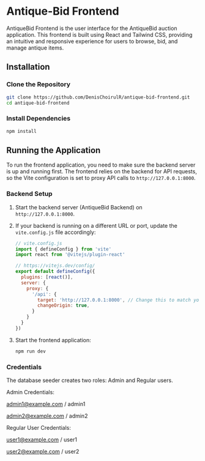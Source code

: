 # Antique-Bid Frontend

AntiqueBid Frontend is the user interface for the AntiqueBid auction application. This frontend is built using React and Tailwind CSS, providing an intuitive and responsive experience for users to browse, bid, and manage antique items.

## Installation

### Clone the Repository

```bash
git clone https://github.com/DenisChoirulR/antique-bid-frontend.git
cd antique-bid-frontend
```

### Install Dependencies
```bash
npm install
```

## Running the Application

To run the frontend application, you need to make sure the backend server is up and running first. The frontend relies on the backend for API requests, so the Vite configuration is set to proxy API calls to `http://127.0.0.1:8000`.

### Backend Setup

1. Start the backend server (AntiqueBid Backend) on `http://127.0.0.1:8000`.

2. If your backend is running on a different URL or port, update the `vite.config.js` file accordingly:

   ```javascript
   // vite.config.js
   import { defineConfig } from 'vite'
   import react from '@vitejs/plugin-react'

   // https://vitejs.dev/config/
   export default defineConfig({
     plugins: [react()],
     server: {
       proxy: {
         '/api': {
           target: 'http://127.0.0.1:8000', // Change this to match your backend URL
           changeOrigin: true,
         }
       }
     }
   })
   ```

3. Start the frontend application:
   ```bash
   npm run dev
   ```

### Credentials
The database seeder creates two roles: Admin and Regular users.

Admin Credentials:

admin1@example.com / admin1

admin2@example.com / admin2


Regular User Credentials:

user1@example.com / user1

user2@example.com / user2

